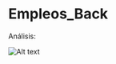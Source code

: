 # Empleos_Back
Análisis:

![Alt text](https://raw.githubusercontent.com/jehernandezr/Empleos_Back/master/Presentaci%C3%B3n3.gif?raw=true "Title")
